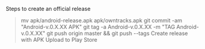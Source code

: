 Steps to create an official release
> mv apk/android-release.apk apk/owntracks.apk
> git commit -am "Android-v.0.X.XX APK"
> git tag -a Android-v.0.X.XX -m "TAG Android-v.0.X.XX"
> git push origin master && git push --tags
> Create release with APK
> Upload to Play Store

